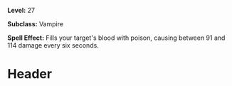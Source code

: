 <!-- TITLE: Spell: Spirit Hex -->
<!-- SUBTITLE:  -->

**Level:** 27

**Subclass:** Vampire

**Spell Effect:** Fills your target's blood with poison, causing between 91 and 114 damage every six seconds.

# Header